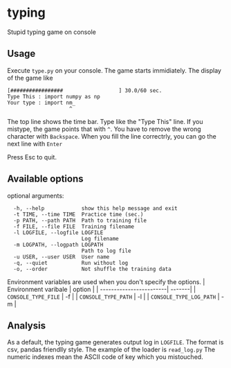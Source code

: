 # typing
Stupid typing game on console

## Usage
Execute `type.py` on your console.
The game starts immidiately.
The display of the game like
```
[#################                  ] 30.0/60 sec.
Type This : import numpy as np
Your type : import nm_
                    ^
```
The top line shows the time bar.
Type like the "Type This" line.
If you mistype, the game points that with `^`.
You have to remove the wrong character with `Backspace`.
When you fill the line correctrly, you can go the next line with `Enter`

Press Esc to quit.

## Available options
optional arguments:
```
  -h, --help            show this help message and exit
  -t TIME, --time TIME  Practice time (sec.)
  -p PATH, --path PATH  Path to training file
  -f FILE, --file FILE  Training filename
  -l LOGFILE, --logfile LOGFILE
                        Log filename
  -m LOGPATH, --logpath LOGPATH
                        Path to log file
  -u USER, --user USER  User name
  -q, --quiet           Run without log
  -o, --order           Not shuffle the training data
```

Environment variables are used when you don't specify the options.
| Environment varibale    | option |
| ------------------------| -------|
| `CONSOLE_TYPE_FILE`     | -f     |
| `CONSOLE_TYPE_PATH`     | -l     |
| `CONSOLE_TYPE_LOG_PATH` | -m     |


## Analysis
As a default, the typing game generates output log in `LOGFILE`.
The format is csv, pandas friendlly style.
The example of the loader is `read_log.py`
The numeric indexes mean the ASCII code of key which you mistouched.
